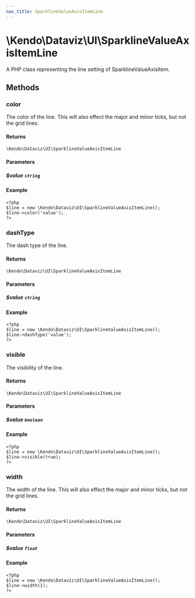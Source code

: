 ```yaml
---
nav_title: SparklineValueAxisItemLine
---
```


# \Kendo\Dataviz\UI\SparklineValueAxisItemLine

A PHP class representing the line setting of SparklineValueAxisItem.


## Methods

### color
The color of the line. This will also effect the major and minor ticks, but
not the grid lines.

#### Returns
`\Kendo\Dataviz\UI\SparklineValueAxisItemLine`

#### Parameters

##### $value `string`



#### Example 
    <?php
    $line = new \Kendo\Dataviz\UI\SparklineValueAxisItemLine();
    $line->color('value');
    ?>

### dashType
The dash type of the line.

#### Returns
`\Kendo\Dataviz\UI\SparklineValueAxisItemLine`

#### Parameters

##### $value `string`



#### Example 
    <?php
    $line = new \Kendo\Dataviz\UI\SparklineValueAxisItemLine();
    $line->dashType('value');
    ?>

### visible
The visibility of the line.

#### Returns
`\Kendo\Dataviz\UI\SparklineValueAxisItemLine`

#### Parameters

##### $value `boolean`



#### Example 
    <?php
    $line = new \Kendo\Dataviz\UI\SparklineValueAxisItemLine();
    $line->visible(true);
    ?>

### width
The width of the line. This will also effect the major and minor ticks, but
not the grid lines.

#### Returns
`\Kendo\Dataviz\UI\SparklineValueAxisItemLine`

#### Parameters

##### $value `float`



#### Example 
    <?php
    $line = new \Kendo\Dataviz\UI\SparklineValueAxisItemLine();
    $line->width(1);
    ?>

